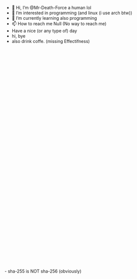 - 👋 Hi, I’m @Mr-Death-Force a human lol
- 👀 I’m interested in programming (and linux (i use arch btw))
- 🌱 I’m currently learning also programming
- 📫 How to reach me Null (No way to reach me)
- Have a nice (or any type of) day
- hi, bye
- also drink coffe. (missing Effectifness)
<br>
<br>
<br>
<br>
<br>
<br>
<br>
<br>
<br>
<br>
<br>
<br>
<br>
<br>
<br>
<br>
<br>
<br>
<br>
<br>
<br>
<br>
<br>
<br>
<br>
<br>
<br>
<br>
<br>
<br>
<br>
<br>
<br>
<br>
<br>
<br>
<br>
<br>
<br>
<br>
<br>
<br>
- sha-255 is NOT sha-256 (obviously)
